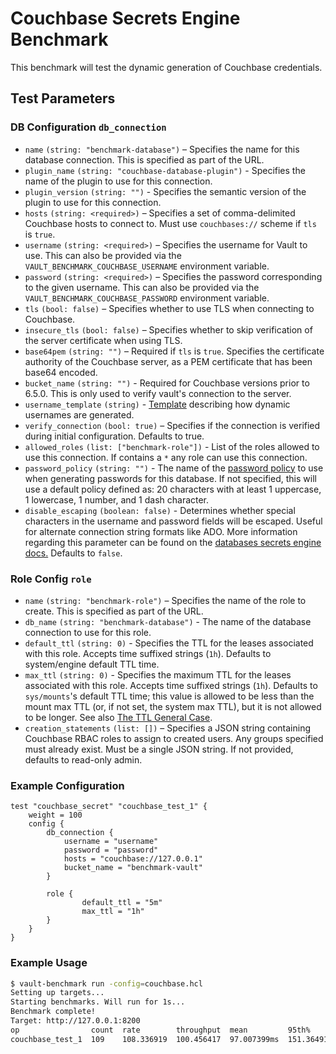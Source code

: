 # Couchbase Secrets Engine Benchmark
This benchmark will test the dynamic generation of Couchbase credentials.

## Test Parameters
### DB Configuration `db_connection`
- `name` `(string: "benchmark-database")` – Specifies the name for this database
  connection. This is specified as part of the URL.
- `plugin_name` `(string: "couchbase-database-plugin")` - Specifies the name of the plugin to use
  for this connection.
- `plugin_version` `(string: "")` - Specifies the semantic version of the plugin
  to use for this connection.
- `hosts` `(string: <required>)` – Specifies a set of comma-delimited Couchbase
  hosts to connect to. Must use `couchbases://` scheme if `tls` is `true`.
- `username` `(string: <required>)` – Specifies the username for Vault to use. This can also be provided via the `VAULT_BENCHMARK_COUCHBASE_USERNAME` environment variable.
- `password` `(string: <required>)` – Specifies the password corresponding to
  the given username. This can also be provided via the `VAULT_BENCHMARK_COUCHBASE_PASSWORD` environment variable.
- `tls` `(bool: false)` – Specifies whether to use TLS when connecting to
  Couchbase.
- `insecure_tls` `(bool: false)` – Specifies whether to skip verification of the
  server certificate when using TLS.
- `base64pem` `(string: "")` – Required if `tls` is `true`. Specifies the
  certificate authority of the Couchbase server, as a PEM certificate that has
  been base64 encoded.
- `bucket_name` `(string: "")` - Required for Couchbase versions prior to 6.5.0. This
  is only used to verify vault's connection to the server.
- `username_template` `(string)` - [Template](https://developer.hashicorp.com/vault/docs/concepts/username-templating) describing how dynamic usernames are generated. 
- `verify_connection` `(bool: true)` – Specifies if the connection is verified
  during initial configuration. Defaults to true.
- `allowed_roles` `(list: ["benchmark-role"])` - List of the roles allowed to use this connection.
  If contains a `*` any role can use this connection.
- `password_policy` `(string: "")` - The name of the
  [password policy](https://developer.hashicorp.com/vault/docs/concepts/password-policies) to use when generating passwords
  for this database. If not specified, this will use a default policy defined as:
  20 characters with at least 1 uppercase, 1 lowercase, 1 number, and 1 dash character.
- `disable_escaping` `(boolean: false)` - Determines whether special characters in the
  username and password fields will be escaped. Useful for alternate connection string
  formats like ADO. More information regarding this parameter can be found on the
  [databases secrets engine docs.](https://developer.hashicorp.com/vault/docs/secrets/databases#disable-character-escaping)
  Defaults to `false`.

### Role Config `role`
- `name` `(string: "benchmark-role")` – Specifies the name of the role to create. This
  is specified as part of the URL.
- `db_name` `(string: "benchmark-database")` - The name of the database connection to use
  for this role.
- `default_ttl` `(string: 0)` - Specifies the TTL for the leases
  associated with this role. Accepts time suffixed strings (`1h`).
  Defaults to system/engine default TTL time.
- `max_ttl` `(string: 0)` - Specifies the maximum TTL for the leases
  associated with this role. Accepts time suffixed strings (`1h`).
  Defaults to `sys/mounts`'s default TTL time; this value is allowed to be less than the mount max TTL (or, if not set, the system max TTL), but it is not allowed to be longer. See also [The TTL General Case](https://developer.hashicorp.com/vault/docs/concepts/tokens#the-general-case).
- `creation_statements` `(list: [])` – Specifies a JSON string containing
  Couchbase RBAC roles to assign to created users. Any groups specified must
  already exist. Must be a single JSON string. If not provided, defaults to
  read-only admin.

### Example Configuration
```hcl
test "couchbase_secret" "couchbase_test_1" {
    weight = 100
    config {
        db_connection {
            username = "username"
            password = "password"
            hosts = "couchbase://127.0.0.1"
            bucket_name = "benchmark-vault"
        }

        role {
                default_ttl = "5m"
                max_ttl = "1h"
        }
    }
}
```

### Example Usage

```bash
$ vault-benchmark run -config=couchbase.hcl
Setting up targets...
Starting benchmarks. Will run for 1s...
Benchmark complete!
Target: http://127.0.0.1:8200
op                count  rate        throughput  mean         95th%         99th%         successRatio
couchbase_test_1  109    108.336919  100.456417  97.007399ms  151.364911ms  172.702436ms  100.00%
```
